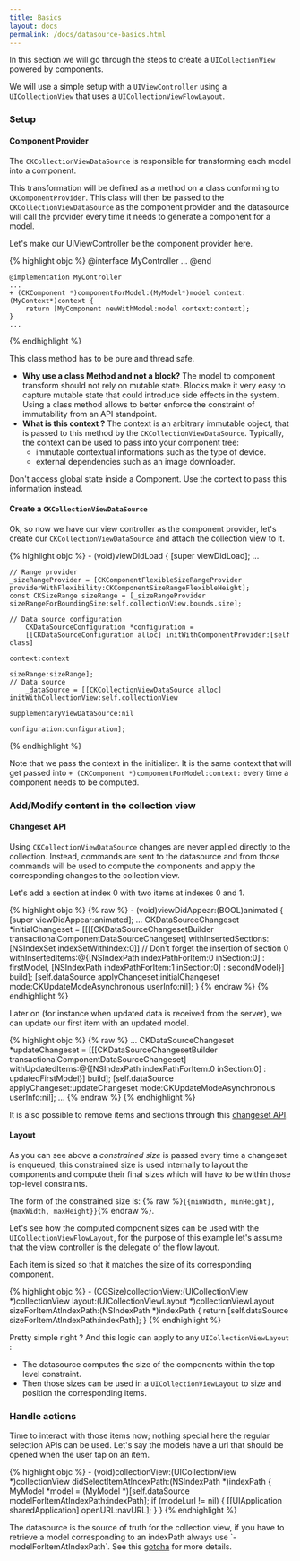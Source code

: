 ```yaml
---
title: Basics
layout: docs
permalink: /docs/datasource-basics.html
---
```


In this section we will go through the steps to create a `UICollectionView` powered by components.

We will use a simple setup with a `UIViewController` using a `UICollectionView` that uses a `UICollectionViewFlowLayout`.

### Setup

#### Component Provider
The `CKCollectionViewDataSource` is responsible for transforming each model into a component.

This transformation will be defined as a method on a class conforming to `CKComponentProvider`. This class will then be passed to the `CKCollectionViewDataSource` as the component provider and the datasource will call the provider every time it needs to generate a component for a model.

Let's make our UIViewController be the component provider here.

{% highlight objc %}
	@interface MyController <CKComponentProvider>
	...
	@end

	@implementation MyController
	...
	+ (CKComponent *)componentForModel:(MyModel*)model context:(MyContext*)context {
		return [MyComponent newWithModel:model context:context];
	}
	...
{% endhighlight %}

<div class="note-important">
 <p>
    This class method has to be pure and thread safe.
 </p>
</div>

- **Why use a class Method and not a block?** The model to component transform should not rely on mutable state. Blocks make it very easy to capture mutable state that could introduce side effects in the system. Using a class method allows to better enforce the constraint of immutability from an API standpoint.
- **What is this context ?** The context is an arbitrary immutable object, that is passed to this method by the `CKCollectionViewDataSource`. Typically, the context can be used to pass into your component tree:
	* immutable contextual informations such as the type of device.
	* external dependencies such as an image downloader.

<div class="note-important">
 <p>
Don't access global state inside a Component. Use the context to pass this information instead.
 </p>
</div>

#### Create a `CKCollectionViewDataSource`

Ok, so now we have our view controller as the component provider, let's create our `CKCollectionViewDataSource` and attach the collection view to it.

{% highlight objc %}
	- (void)viewDidLoad {
	[super viewDidLoad];
	...
	
	// Range provider
	_sizeRangeProvider = [CKComponentFlexibleSizeRangeProvider providerWithFlexibility:CKComponentSizeRangeFlexibleHeight];
	const CKSizeRange sizeRange = [_sizeRangeProvider sizeRangeForBoundingSize:self.collectionView.bounds.size];
	
	// Data source configuration
    	CKDataSourceConfiguration *configuration =
    	[[CKDataSourceConfiguration alloc] initWithComponentProvider:[self class]
                                                             context:context
                                                          sizeRange:sizeRange];
	// Data source                       
    	_dataSource = [[CKCollectionViewDataSource alloc] initWithCollectionView:self.collectionView
                                                     supplementaryViewDataSource:nil
                                                               	   configuration:configuration];
                                                                          
{% endhighlight %}


Note that we pass the context in the initializer. It is the same context that will get passed into `+ (CKComponent *)componentForModel:context:` every time a component needs to be computed.

### Add/Modify content in the collection view

#### Changeset API
Using `CKCollectionViewDataSource` changes are never applied directly to the collection. Instead, commands are sent to the datasource and from those commands will be used to compute the components and apply the corresponding changes to the collection view.

Let's add a section at index 0 with two items at indexes 0 and 1.

{% highlight objc %}
{% raw  %}
	- (void)viewDidAppear:(BOOL)animated {
		[super viewDidAppear:animated];
		...
		CKDataSourceChangeset *initialChangeset =
  		[[[[CKDataSourceChangesetBuilder transactionalComponentDataSourceChangeset]
     	  	  withInsertedSections:[NSIndexSet indexSetWithIndex:0]] // Don't forget the insertion of section 0
   		  withInsertedItems:@{[NSIndexPath indexPathForItem:0 inSection:0] : firstModel,
                        	      [NSIndexPath indexPathForItem:1 inSection:0] : secondModel}]
   		 build];
   		 [self.dataSource applyChangeset:initialChangeset mode:CKUpdateModeAsynchronous userInfo:nil];
	}
{% endraw %}
{% endhighlight %}

Later on (for instance when updated data is received from the server), we can update our first item with an updated model.

{% highlight objc %}
{% raw  %}
	...
	CKDataSourceChangeset *updateChangeset =
  	[[[CKDataSourceChangesetBuilder transactionalComponentDataSourceChangeset]
  	  withUpdatedItems:@{[NSIndexPath indexPathForItem:0 inSection:0] : updatedFirstModel}]
   	build];
	[self.dataSource applyChangeset:updateChangeset mode:CKUpdateModeAsynchronous userInfo:nil];
	...
{% endraw %}
{% endhighlight %}

It is also possible to remove items and sections through this [changeset API](datasource-changeset-api.html).

#### Layout

As you can see above a *constrained size* is passed every time a changeset is enqueued, this constrained size is used internally to layout the components and compute their final sizes which will have to be within those top-level constraints.

The form of the constrained size is: {% raw  %}`{{minWidth, minHeight},{maxWidth, maxHeight}}`{% endraw %}.

Let's see how the computed component sizes can be used with the `UICollectionViewFlowLayout`, for the purpose of this example let's assume that the view controller is the delegate of the flow layout.

Each item is sized so that it matches the size of its corresponding component.

{% highlight objc %}
	- (CGSize)collectionView:(UICollectionView *)collectionView
                 layout:(UICollectionViewLayout *)collectionViewLayout
                 sizeForItemAtIndexPath:(NSIndexPath *)indexPath {
 		return [self.dataSource sizeForItemAtIndexPath:indexPath];
	}
{% endhighlight %}

Pretty simple right ? And this logic can apply to any `UICollectionViewLayout` :

- The datasource computes the size of the components within the top level constraint.
- Then those sizes can be used in a `UICollectionViewLayout` to size and position the corresponding items.

### Handle actions

Time to interact with those items now; nothing special here the regular selection APIs can be used. Let's say the models have a url that should be opened when the user tap on an item.

{% highlight objc %}
	- (void)collectionView:(UICollectionView *)collectionView didSelectItemAtIndexPath:(NSIndexPath *)indexPath
	{
 		MyModel *model = (MyModel *)[self.dataSource modelForItemAtIndexPath:indexPath];
 		if (model.url != nil) {
 			[[UIApplication sharedApplication] openURL:navURL];
 		}
 	}
{% endhighlight %}
<div class="note-important">
 <p>
The datasource is the source of truth for the collection view, if you have to retrieve a model corresponding to an indexPath always use `-modelForItemAtIndexPath`. See this <a href="/docs/datasource-gotchas.html#the-datasource-involves-asynchronous-operations">gotcha</a> for more details.
 </p>
</div>
